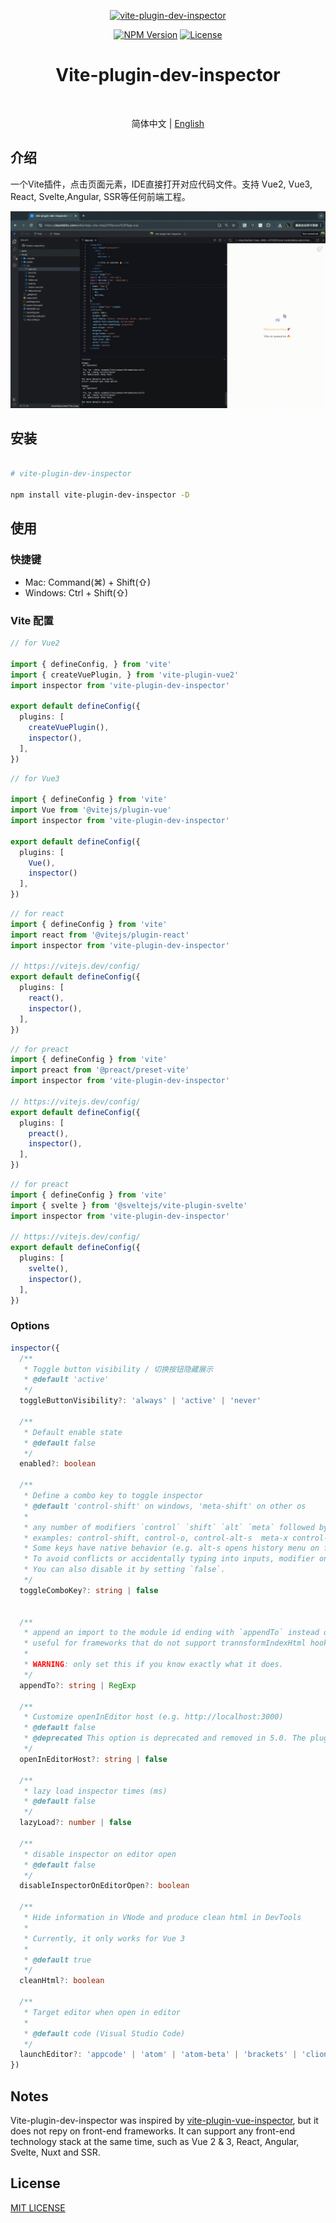<p align="center">
  <a href="https://github.com/hellof2e/vite-plugin-dev-inspector">
    <img src="https://raw.githubusercontent.com/hellof2e/vite-plugin-dev-inspector/988a71dca91490cf4a604c98609b24f80f7eb383/logo.svg" width="180" alt="vite-plugin-dev-inspector">
  </a>
</p>

<p align="center">
  <a href="https://www.npmjs.com/package/vite-plugin-dev-inspector" target="_blank" rel="noopener noreferrer"><img src="https://badgen.net/npm/v/vite-plugin-dev-inspector" alt="NPM Version" /></a>
  <a href="https://github.com/hellof2e/vite-plugin-dev-inspector/blob/main/LICENSE" target="_blank" rel="noopener noreferrer"><img src="https://badgen.net/github/license/hellof2e/vite-plugin-dev-inspector" alt="License" /></a>
</p>


<h1 align="center">
  Vite-plugin-dev-inspector
</h1>

<p align="center">
<a href="https://stackblitz.com/edit/vitejs-vite-shxjct?file=src%2FApp.vue"><img src="https://developer.stackblitz.com/img/open_in_stackblitz.svg" alt=""></a>
</p>


<p align="center">
  <span>简体中文 | </span>
  <a href="./README.en-US.md">
  English
  </a>
</p>


## 介绍

一个Vite插件，点击页面元素，IDE直接打开对应代码文件。支持 Vue2, Vue3, React, Svelte,Angular, SSR等任何前端工程。

<p align="center">
<img src="./preview.gif" alt="vite-plugin-vue-inspector">
</p>

## 安装

```bash

# vite-plugin-dev-inspector

npm install vite-plugin-dev-inspector -D
```

## 使用


### 快捷键

* Mac: Command(⌘) + Shift(⇧)
* Windows: Ctrl + Shift(⇧)


### Vite 配置

```ts
// for Vue2

import { defineConfig, } from 'vite'
import { createVuePlugin, } from 'vite-plugin-vue2'
import inspector from 'vite-plugin-dev-inspector'

export default defineConfig({
  plugins: [
    createVuePlugin(),
    inspector(),
  ],
})
```

```ts
// for Vue3

import { defineConfig } from 'vite'
import Vue from '@vitejs/plugin-vue'
import inspector from 'vite-plugin-dev-inspector'

export default defineConfig({
  plugins: [
    Vue(),
    inspector()
  ],
})
```

```ts
// for react
import { defineConfig } from 'vite'
import react from '@vitejs/plugin-react'
import inspector from 'vite-plugin-dev-inspector'

// https://vitejs.dev/config/
export default defineConfig({
  plugins: [
    react(),
    inspector(),
  ],
})
```

```ts
// for preact
import { defineConfig } from 'vite'
import preact from '@preact/preset-vite'
import inspector from 'vite-plugin-dev-inspector'

// https://vitejs.dev/config/
export default defineConfig({
  plugins: [
    preact(),
    inspector(),
  ],
})
```


```ts
// for preact
import { defineConfig } from 'vite'
import { svelte } from '@sveltejs/vite-plugin-svelte'
import inspector from 'vite-plugin-dev-inspector'

// https://vitejs.dev/config/
export default defineConfig({
  plugins: [
    svelte(),
    inspector(),
  ],
})
```

### Options


```ts
inspector({
  /**
   * Toggle button visibility / 切换按钮隐藏展示
   * @default 'active'
   */
  toggleButtonVisibility?: 'always' | 'active' | 'never'

  /**
   * Default enable state
   * @default false
   */
  enabled?: boolean

  /**
   * Define a combo key to toggle inspector
   * @default 'control-shift' on windows, 'meta-shift' on other os
   *
   * any number of modifiers `control` `shift` `alt` `meta` followed by zero or one regular key, separated by -
   * examples: control-shift, control-o, control-alt-s  meta-x control-meta
   * Some keys have native behavior (e.g. alt-s opens history menu on firefox).
   * To avoid conflicts or accidentally typing into inputs, modifier only combinations are recommended.
   * You can also disable it by setting `false`.
   */
  toggleComboKey?: string | false


  /**
   * append an import to the module id ending with `appendTo` instead of adding a script into body
   * useful for frameworks that do not support trannsformIndexHtml hook (e.g. Nuxt3)
   *
   * WARNING: only set this if you know exactly what it does.
   */
  appendTo?: string | RegExp

  /**
   * Customize openInEditor host (e.g. http://localhost:3000)
   * @default false
   * @deprecated This option is deprecated and removed in 5.0. The plugin now automatically detects the correct host.
   */
  openInEditorHost?: string | false

  /**
   * lazy load inspector times (ms)
   * @default false
   */
  lazyLoad?: number | false

  /**
   * disable inspector on editor open
   * @default false
   */
  disableInspectorOnEditorOpen?: boolean

  /**
   * Hide information in VNode and produce clean html in DevTools
   *
   * Currently, it only works for Vue 3
   *
   * @default true
   */
  cleanHtml?: boolean

  /**
   * Target editor when open in editor
   *
   * @default code (Visual Studio Code)
   */
  launchEditor?: 'appcode' | 'atom' | 'atom-beta' | 'brackets' | 'clion' | 'code' | 'code-insiders' | 'codium' | 'emacs' | 'idea' | 'notepad++' | 'pycharm' | 'phpstorm' | 'rubymine' | 'sublime' | 'vim' | 'visualstudio' | 'webstorm'
})
```


## Notes
Vite-plugin-dev-inspector was inspired by [vite-plugin-vue-inspector](https://github.com/webfansplz/vite-plugin-vue-inspector), but it does not repy on front-end frameworks. It can support any front-end technology stack at the same time, such as Vue 2 & 3, React, Angular, Svelte, Nuxt and SSR.

## License

[MIT LICENSE](./LICENSE)
